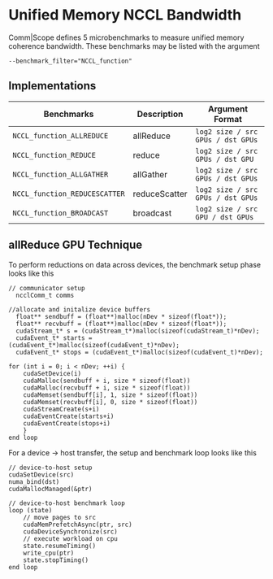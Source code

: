 # Unified Memory NCCL Bandwidth

Comm|Scope defines 5 microbenchmarks to measure unified memory coherence bandwidth.
These benchmarks may be listed with the argument

    --benchmark_filter="NCCL_function"

## Implementations

|Benchmarks|Description|Argument Format|
|-|-|-|
| `NCCL_function_ALLREDUCE` | allReduce | `log2 size / src GPUs / dst GPUs` |
| `NCCL_function_REDUCE` | reduce | `log2 size / src GPUs / dst GPU` |
| `NCCL_function_ALLGATHER` | allGather | `log2 size / src GPUs / dst GPUs` |
| `NCCL_function_REDUCESCATTER` | reduceScatter | `log2 size / src GPUs / dst GPUs` |
| `NCCL_function_BROADCAST` | broadcast | `log2 size / src GPU / dst GPUs` |

## allReduce GPU Technique

To perform reductions on data across devices, the benchmark setup phase looks like this

```
// communicator setup 
  ncclComm_t comms

//allocate and initalize device buffers
  float** sendbuff = (float**)malloc(nDev * sizeof(float*));
  float** recvbuff = (float**)malloc(nDev * sizeof(float*));
  cudaStream_t* s = (cudaStream_t*)malloc(sizeof(cudaStream_t)*nDev);
  cudaEvent_t* starts = (cudaEvent_t*)malloc(sizeof(cudaEvent_t)*nDev);
  cudaEvent_t* stops = (cudaEvent_t*)malloc(sizeof(cudaEvent_t)*nDev);

for (int i = 0; i < nDev; ++i) {
    cudaSetDevice(i)
    cudaMalloc(sendbuff + i, size * sizeof(float))
    cudaMalloc(recvbuff + i, size * sizeof(float))
    cudaMemset(sendbuff[i], 1, size * sizeof(float))
    cudaMemset(recvbuff[i], 0, size * sizeof(float))
    cudaStreamCreate(s+i)
    cudaEventCreate(starts+i)
    cudaEventCreate(stops+i)
    }
end loop
```

For a device -> host transfer, the setup and benchmark loop looks like this

```
// device-to-host setup
cudaSetDevice(src)
numa_bind(dst)
cudaMallocManaged(&ptr)

// device-to-host benchmark loop
loop (state)
    // move pages to src
    cudaMemPrefetchAsync(ptr, src)
    cudaDeviceSynchronize(src)
    // execute workload on cpu
    state.resumeTiming()
    write_cpu(ptr)
    state.stopTiming()
end loop
```

